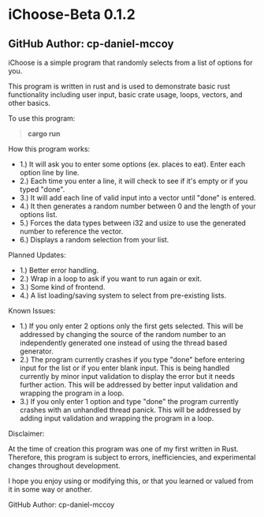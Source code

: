 # iChoose-Beta 0.1.2
## GitHub Author: cp-daniel-mccoy

iChoose is a simple program that randomly selects from a list of options for you.

This program is written in rust and is used to demonstrate basic rust functionality including user input, basic crate usage, loops, vectors, and other basics.

To use this program:
> **cargo run**

How this program works:

* 1.) It will ask you to enter some options (ex. places to eat). Enter each option line by line.
* 2.) Each time you enter a line, it will check to see if it's empty or if you typed "done".
* 3.) It will add each line of valid input into a vector until "done" is entered.
* 4.) It then generates a random number between 0 and the length of your options list.
* 5.) Forces the data types between i32 and usize to use the generated number to reference the vector.
* 6.) Displays a random selection from your list.

Planned Updates:

* 1.) Better error handling.
* 2.) Wrap in a loop to ask if you want to run again or exit.
* 3.) Some kind of frontend.
* 4.) A list loading/saving system to select from pre-existing lists.

Known Issues:

* 1.) If you only enter 2 options only the first gets selected. This will be addressed by changing the source of the random number to an independently generated one instead of using the thread based generator.
* 2.) The program currently crashes if you type "done" before entering input for the list or if you enter blank input. This is being handled currently by minor input validation to display the error but it needs further action. This will be addressed by better input validation and wrapping the program in a loop.
* 3.) If you only enter 1 option and type "done" the program currently crashes with an unhandled thread panick. This will be addressed by adding input validation and wrapping the program in a loop.

Disclaimer:

At the time of creation this program was one of my first written in Rust. Therefore, this program is subject to errors, inefficiencies, and experimental changes throughout development.

I hope you enjoy using or modifying this, or that you learned or valued from it in some way or another.

GitHub Author: cp-daniel-mccoy
